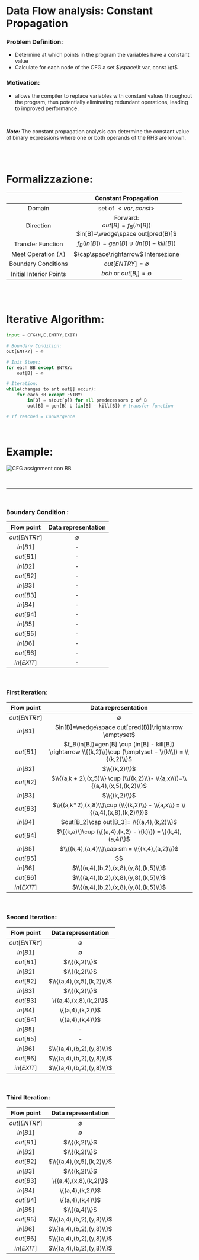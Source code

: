 # Data Flow analysis: Constant Propagation

### Problem Definition:

- Determine at which points in the program the variables have a constant value
- Calculate for each node of the CFG a set $\space\lt var, const \gt$

### Motivation:

- allows the compiler to replace variables with constant values throughout the program, thus potentially eliminating redundant operations, leading to improved performance.

<br>

**_Note:_** The constant propagation analysis can determine the constant value of binary expressions where one or both operands of the RHS are known.

<br><br>

# Formalizzazione:

|                           |                        **Constant Propagation**                        |
| :-----------------------: | :--------------------------------------------------------------------: |
|          Domain           |                      set of $\lt var, const \gt$                       |
|         Direction         | Forward:<br>$out[B]=f_B(in[B])$ <br> $in[B]=\wedge\space out[pred(B)]$ |
|     Transfer Function     |               $f_B(in[B])=gen[B] \cup (in[B] - kill[B])$               |
| Meet Operation $(\wedge)$ |                  $\cap\space\rightarrow$ Intersezione                  |
|    Boundary Conditions    |                        $out[ENTRY] = \emptyset$                        |
|  Initial Interior Points  |                    $boh$ or $out[B_i] = \emptyset$                     |

<br><br>

# Iterative Algorithm:

```python
input = CFG(N,E,ENTRY,EXIT)

# Boundary Condition:
out[ENTRY] = ∅

# Init Steps:
for each BB except ENTRY:
    out[B] = ∅

# Iteration:
while(changes to ant out[] occur):
    for each BB except ENTRY:
        in[B] = ∩(out[p]) for all predecessors p of B
        out[B] = gen[B] U (in[B] - kill[B]) # transfer function

# If reached = Convergence
```

<br>

# Example:

![CFG assignment con BB](../../images/CFG_BB_CP.png)

<br>

---

<br>

### Boundary Condition :

|  Flow point  | Data representation |
| :----------: | :-----------------: |
| $out[ENTRY]$ |     $\emptyset$     |
|   $in[B1]$   |          -          |
|  $out[B1]$   |          -          |
|   $in[B2]$   |          -          |
|  $out[B2]$   |          -          |
|   $in[B3]$   |          -          |
|  $out[B3]$   |          -          |
|   $in[B4]$   |          -          |
|  $out[B4]$   |          -          |
|   $in[B5]$   |          -          |
|  $out[B5]$   |          -          |
|   $in[B6]$   |          -          |
|  $out[B6]$   |          -          |
|  $in[EXIT]$  |          -          |

<br>

### First Iteration:

|  Flow point  |                                            Data representation                                             |
| :----------: | :--------------------------------------------------------------------------------------------------------: |
| $out[ENTRY]$ |                                                $\emptyset$                                                 |
|   $in[B1]$   |                           $in[B]=\wedge\space out[pred(B)]\rightarrow \emptyset$                           |
|  $out[B1]$   | $f_B(in[B])=gen[B] \cup (in[B] - kill[B]) \rightarrow \\{(k,2)\\}\cup (\emptyset - \\{k\\}) = \\{(k,2)\\}$ |
|   $in[B2]$   |                                               $\\{(k,2)\\}$                                                |
|  $out[B2]$   |               $\\{(a,k + 2),(x,5)\\} \cup (\\{(k,2)\\}- \\{a,x\\})=\\{(a,4),(x,5),(k,2)\\}$                |
|   $in[B3]$   |                                               $\\{(k,2)\\}$                                                |
|  $out[B3]$   |               $\\{(a,k*2),(x,8)\\}\cup (\\{(k,2)\\} - \\{a,x\\} = \\{(a,4),(x,8),(k,2)\\})$                |
|   $in[B4]$   |                                 $out[B_2]\cap out[B_3]= \\{(a,4),(k,2)\\}$                                 |
|  $out[B4]$   |                     $\\{(k,a)\\}\cup (\\{(a,4),(k,2) - \\{k\}\\}) = \\{(k,4),(a,4)\\}$                     |
|   $in[B5]$   |                               $\\{(k,4),(a,4)\\}\cap sm = \\{(k,4),(a,2)\\}$                               |
|  $out[B5]$   |                                                     $$                                                     |
|   $in[B6]$   |                                   $\\{(a,4),(b,2),(x,8),(y,8),(k,5)\\}$                                    |
|  $out[B6]$   |                                   $\\{(a,4),(b,2),(x,8),(y,8),(k,5)\\}$                                    |
|  $in[EXIT]$  |                                   $\\{(a,4),(b,2),(x,8),(y,8),(k,5)\\}$                                    |

<br>

### Second Iteration:

|  Flow point  |    Data representation    |
| :----------: | :-----------------------: |
| $out[ENTRY]$ |        $\emptyset$        |
|   $in[B1]$   |        $\emptyset$        |
|  $out[B1]$   |       $\\{(k,2)\\}$       |
|   $in[B2]$   |       $\\{(k,2)\\}$       |
|  $out[B2]$   | $\\{(a,4),(x,5),(k,2)\\}$ |
|   $in[B3]$   |       $\\{(k,2)\\}$       |
|  $out[B3]$   | \\{(a,4),(x,8),(k,2)\\}$  |
|   $in[B4]$   |    \\{(a,4),(k,2)\\}$     |
|  $out[B4]$   |    \\{(a,4),(k,4)\\}$     |
|   $in[B5]$   |             -             |
|  $out[B5]$   |             -             |
|   $in[B6]$   | $\\{(a,4),(b,2),(y,8)\\}$ |
|  $out[B6]$   | $\\{(a,4),(b,2),(y,8)\\}$ |
|  $in[EXIT]$  | $\\{(a,4),(b,2),(y,8)\\}$ |

<br>

### Third Iteration:

|  Flow point  |    Data representation    |
| :----------: | :-----------------------: |
| $out[ENTRY]$ |        $\emptyset$        |
|   $in[B1]$   |        $\emptyset$        |
|  $out[B1]$   |       $\\{(k,2)\\}$       |
|   $in[B2]$   |       $\\{(k,2)\\}$       |
|  $out[B2]$   | $\\{(a,4),(x,5),(k,2)\\}$ |
|   $in[B3]$   |       $\\{(k,2)\\}$       |
|  $out[B3]$   | \\{(a,4),(x,8),(k,2)\\}$  |
|   $in[B4]$   |    \\{(a,4),(k,2)\\}$     |
|  $out[B4]$   |    \\{(a,4),(k,4)\\}$     |
|   $in[B5]$   |       $\\{(a,4)\\}$       |
|  $out[B5]$   | $\\{(a,4),(b,2),(y,8)\\}$ |
|   $in[B6]$   | $\\{(a,4),(b,2),(y,8)\\}$ |
|  $out[B6]$   | $\\{(a,4),(b,2),(y,8)\\}$ |
|  $in[EXIT]$  | $\\{(a,4),(b,2),(y,8)\\}$ |
